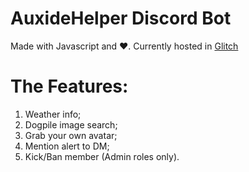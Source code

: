 # AuxideHelper Discord Bot
Made with Javascript and ❤️. Currently hosted in [Glitch](https://glitch.com)


# The Features:
1. Weather info;
2. Dogpile image search;
3. Grab your own avatar;
4. Mention alert to DM;
5. Kick/Ban member (Admin roles only).
